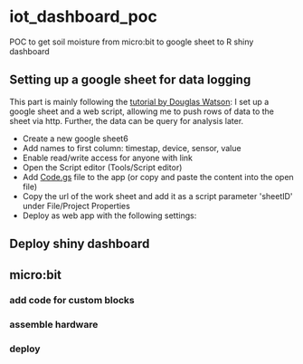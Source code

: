 # iot_dashboard_poc
POC to get soil moisture from micro:bit to google sheet to R shiny dashboard

## Setting up a google sheet for data logging

This part is mainly following the [tutorial by Douglas Watson](https://douglas-watson.github.io/post/gdocs_1_gdocs/): I set up a google sheet and a web script, allowing me to push rows of data to the sheet via http. Further, the data can be query for analysis later.

* Create a new google sheet6
* Add names to first column: timestap, device, sensor, value
* Enable read/write access for anyone with link
* Open the Script editor (Tools/Script editor)
* Add [Code.gs](../Code.gs) file to the app (or copy and paste the content into the open file)
* Copy the url of the work sheet and add it as a  script parameter 'sheetID' under File/Project Properties
* Deploy as web app with the following settings:


## Deploy shiny dashboard

## micro:bit

### add code for custom blocks

### assemble hardware

### deploy
